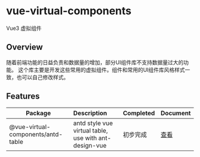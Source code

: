 # vue-virtual-components
Vue3 虚拟组件

## Overview
随着前端功能的日益负责和数据量的增加，部分UI组件库不支持数据量过大的功能。
这个库主要是开发这些常用的虚拟组件。组件和常用的UI组件库风格样式一致，也可以自己修改样式。

## Features

| Package                          | Description                                           | Completed | Document                                                         |
|----------------------------------|:------------------------------------------------------|-----------|------------------------------------------------------------------|
| @vue-virtual-components/antd-table | antd style vue virtual table, use with ant-design-vue | 初步完成 | [查看](https://xinlei3166.github.io/vue-virtual-components/table/) |
